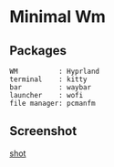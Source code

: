 # Minimal Wm

## Packages

```
WM          : Hyprland
terminal    : kitty
bar         : waybar
launcher    : wofi
file manager: pcmanfm
```

## Screenshot


[shot](./shot.png)


